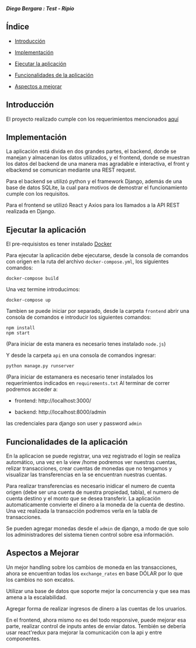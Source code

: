 **_Diego Bergara : Test - Ripio_**

## Índice

- [Introducción](#introducción)

- [Implementación](#implementación)

- [Ejecutar la aplicación](#ejecutar-la-aplicación)

- [Funcionalidades de la aplicación](#funcionalidades-de-la-aplicación)

- [Aspectos a mejorar](#aspectos-a-mejorar)

## Introducción

El proyecto realizado cumple con los requerimientos mencionados [aquí](https://docs.google.com/document/d/1QgpsycBZJnsjtf0zXPTbTF2DVSLe4GiK8ijZUGC8XHU/edit?usp=sharing)

## Implementación

La aplicación está divida en dos grandes partes, el backend, donde se manejan y almacenan los datos utilizados, y el frontend, donde se muestran los datos del backend de una manera mas agradable e interactiva, el front y elbackend se comunican mediante una REST request.

Para el backend se utilizó python y el framework Django, además de una base de datos SQLite, la cual para motivos de demostrar el funcionamiento cumple con los requisitos.

Para el frontend se utilizó React y Axios para los llamados a la API REST realizada en Django.

## Ejecutar la aplicación

El pre-requisistos es tener instalado [Docker](https://www.docker.com/)

Para ejecutar la aplicación debe ejecutarse, desde la consola de comandos con origen en la ruta del archivo `docker-compose.yml`, los siguientes comandos:

    docker-compose build

Una vez termine introducimos:

    docker-compose up

Tambien se puede iniciar por separado, desde la carpeta `frontend` abrir una consola de comandos e introducir los siguientes comandos:

    npm install
    npm start

(Para iniciar de esta manera es necesario tenes instalado `node.js`)

Y desde la carpeta `api` en una consola de comandos ingresar:

    python manage.py runserver

(Para iniciar de estamanera es necesario tener instalados los requerimientos indicados en `requirements.txt`
Al terminar de correr podremos acceder a:

- frontend: http://localhost:3000/

- backend: http://localhost:8000/admin

las credenciales para django son user y password `admin`

## Funcionalidades de la aplicación

En la aplicacion se puede registrar, una vez registrado el login se realiza automático, una vez en la view /home podremos ver nuestras cuentas, relizar transacciones, crear cuentas de monedas que no tengamos y visualizar las transferencias en la se encuentran nuestras cuentas.

Para realizar transferencias es necesario inidicar el numero de cuenta origen (debe ser una cuenta de nuestra propiedad, tabla), el numero de cuenta destino y el monto que se desea transferir. La aplicación automaticamente convierte el dinero a la moneda de la cuenta de destino. Una vez realizada la transacción podremos verla en la tabla de transacciones.

Se pueden agregar monedas desde el `admin` de django, a modo de que solo los administradores del sistema tienen control sobre esa información.

## Aspectos a Mejorar

Un mejor handling sobre los cambios de moneda en las transacciones, ahora se encuentran todas los `exchange_rates` en base DÓLAR por lo que los cambios no son excatos.

Utilizar una base de datos que soporte mejor la concurrencia y que sea mas amena a la escalabilidad.

Agregar forma de realizar ingresos de dinero a las cuentas de los uruarios.

En el frontend, ahora mismo no es del todo responsive, puede mejorar esa parte, realizar control de inputs antes de enviar datos. Tembién se debería usar react'redux para mejorar la comunicación con la api y entre componentes.
